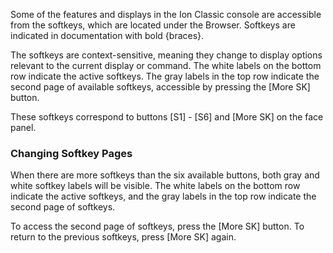 Some of the features and displays in the Ion Classic console are accessible from the softkeys, which are located under the Browser. Softkeys are indicated in documentation with bold {braces}.

The softkeys are context-sensitive, meaning they change to display options relevant to the current display or command. The white labels on the bottom row indicate the active softkeys. The gray labels in the top row indicate the second page of available softkeys, accessible by pressing the [More SK] button.

These softkeys correspond to buttons [S1] - [S6] and [More SK] on the face panel.

### Changing Softkey Pages

When there are more softkeys than the six available buttons, both gray and white softkey labels will be visible. The white labels on the bottom row indicate the active softkeys, and the gray labels in the top row indicate the second page of softkeys.

To access the second page of softkeys, press the [More SK] button. To return to the previous softkeys, press [More SK] again.
